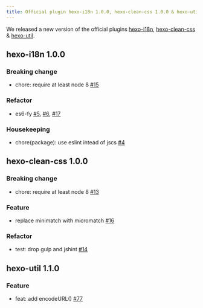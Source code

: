 ```yaml
---
title: Official plugin hexo-i18n 1.0.0, hexo-clean-css 1.0.0 & hexo-util 1.1.0 released
---
```


We released a new version of the official plugins [hexo-i18n], [hexo-clean-css] & [hexo-util].

## hexo-i18n 1.0.0

### Breaking change

- chore: require at least node 8 [#15]

### Refactor

- es6-fy [#5], [#6], [#17]

### Housekeeping

- chore(package): use eslint intead of jscs [#4]

## hexo-clean-css 1.0.0

### Breaking change

- chore: require at least node 8 [#13]

### Feature

- replace minimatch with micromatch [#16]

### Refactor

- test: drop gulp and jshint [#14]

## hexo-util 1.1.0

### Feature

- feat: add encodeURL() [#77]

[hexo-i18n]: https://github.com/hexojs/hexo-i18n
[hexo-clean-css]: https://github.com/hexojs/hexo-clean-css
[hexo-util]: https://github.com/hexojs/hexo-util

[#15]: https://github.com/hexojs/hexo-i18n/pull/15
[#5]: https://github.com/hexojs/hexo-i18n/pull/5
[#6]: https://github.com/hexojs/hexo-i18n/pull/6
[#17]: https://github.com/hexojs/hexo-i18n/pull/17
[#4]: https://github.com/hexojs/hexo-i18n/pull/4

[#13]: https://github.com/hexojs/hexo-clean-css/pull/13
[#16]: https://github.com/hexojs/hexo-clean-css/pull/16
[#14]: https://github.com/hexojs/hexo-clean-css/pull/14

[#77]: https://github.com/hexojs/hexo-util/pull/77
